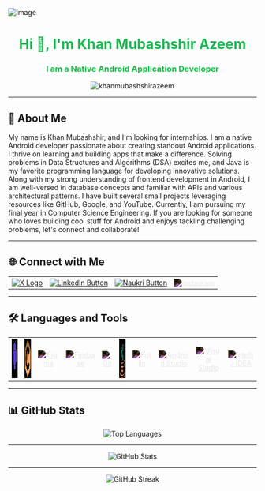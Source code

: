 <div style="display: flex; justify-content: center; align-items: center; width: 100%;">
    <img src="https://github.com/user-attachments/assets/65ee6c06-50d8-424a-8e77-3ffb39e66f67" alt="Image" style="width: 100%; height: auto;">
</div>



<h1 align="center" style="color:#1DB954;">Hi 👋, I'm Khan Mubashshir Azeem</h1>
<h3 align="center" style="color:#0DC143;">I am a Native Android Application Developer</h3>

<p align="center">
    <img src="https://komarev.com/ghpvc/?username=khanmubashshirazeem&label=Profile%20views&color=1DB954&style=flat" alt="khanmubashshirazeem" />
</p>

---

## 🚀 About Me

My name is Khan Mubashshir, and I'm looking for internships. I am a native Android developer passionate about creating standout Android applications. I thrive on learning and building apps that make a difference. Solving problems in Data Structures and Algorithms (DSA) excites me, and Java is my favorite programming language for developing innovative solutions. Along with my strong understanding of frontend development in Android, I am well-versed in database concepts and familiar with APIs and various architectural patterns. I have built several small projects leveraging resources like GitHub, Google, and YouTube. Currently, I am pursuing my final year in Computer Science Engineering. If you are looking for someone who loves building cool stuff for Android and enjoys tackling challenging problems, let's connect and collaborate!

---

## 🌐 Connect with Me

<table>
  <tr>
    <!-- X Link -->
    <td>
      <a href="https://x.com/KhanMubashshir9" target="blank">
        <img src="https://img.freepik.com/free-vector/twitter-app-new-logo-x-black-background_1017-45425.jpg?ga=GA1.1.1240112832.1725425929&semt=ais_hybrid" alt="X Logo" width="50" height="50">
      </a>
    </td>
        <td>
      <a href="https://www.linkedin.com/in/khanmubashshir/" target="blank">
        <img src="https://img.shields.io/badge/linkedin-0A66C2?style=for-the-badge&logo=linkedin&logoColor=white" alt="LinkedIn Button" height="50">
      </a>
    </td>
        <td>
      <a href="https://www.naukri.com/mnjuser/profile?id=&altresid" target="blank">
        <img src="https://play-lh.googleusercontent.com/76gEFhQto5xMHr2Qf8nWLvm1s0O60clhkwHvxQDSeI3hthf7Zs05JJQeyg5H347DGQ" alt="Naukri Button" width="50" height="50">
      </a>
    </td>
        <td>
      <a href="https://www.instagram.com/mr.mubashshir__khan/" target="blank">
        <img align="center" src="https://raw.githubusercontent.com/rahuldkjain/github-profile-readme-generator/master/src/images/icons/Social/instagram.svg" alt="Instagram" height="30" width="40" style="filter: invert(100%); transition: transform 0.3s ease;" onmouseover="this.style.transform='scale(1.2)';" onmouseout="this.style.transform='scale(1)';"/>
      </a>
    </td>
  </tr>
</table>

---

## 🛠 Languages and Tools

<table>
  <tr>
    <td align="center">
      <a href="https://developer.android.com" target="_blank" rel="noreferrer">
        <img src="https://raw.githubusercontent.com/devicons/devicon/master/icons/android/android-original-wordmark.svg" alt="Android" width="80" height="80" style="filter: invert(100%); transition: transform 0.3s ease;" onmouseover="this.style.transform='scale(1.2)';" onmouseout="this.style.transform='scale(1)';"/>
      </a>
    </td>
    <td align="center">
      <a href="https://www.cprogramming.com/" target="_blank" rel="noreferrer">
        <img src="https://raw.githubusercontent.com/devicons/devicon/master/icons/c/c-original.svg" alt="C" width="80" height="80" style="filter: invert(100%); transition: transform 0.3s ease;" onmouseover="this.style.transform='scale(1.2)';" onmouseout="this.style.transform='scale(1)';"/>
      </a>
    </td>
    <td align="center">
      <a href="https://www.figma.com/" target="_blank" rel="noreferrer">
        <img src="https://www.vectorlogo.zone/logos/figma/figma-icon.svg" alt="Figma" width="80" height="80" style="filter: invert(100%); transition: transform 0.3s ease;" onmouseover="this.style.transform='scale(1.2)';" onmouseout="this.style.transform='scale(1)';"/>
      </a>
    </td>
    <td align="center">
      <a href="https://firebase.google.com/" target="_blank" rel="noreferrer">
        <img src="https://www.vectorlogo.zone/logos/firebase/firebase-icon.svg" alt="Firebase" width="80" height="80" style="filter: invert(100%); transition: transform 0.3s ease;" onmouseover="this.style.transform='scale(1.2)';" onmouseout="this.style.transform='scale(1)';"/>
      </a>
    </td>
    <td align="center">
      <a href="https://git-scm.com/" target="_blank" rel="noreferrer">
        <img src="https://www.vectorlogo.zone/logos/git-scm/git-scm-icon.svg" alt="Git" width="80" height="80" style="filter: invert(100%); transition: transform 0.3s ease;" onmouseover="this.style.transform='scale(1.2)';" onmouseout="this.style.transform='scale(1)';"/>
      </a>
    </td>
    <td align="center">
      <a href="https://www.java.com" target="_blank" rel="noreferrer">
        <img src="https://raw.githubusercontent.com/devicons/devicon/master/icons/java/java-original.svg" alt="Java" width="80" height="80" style="filter: invert(100%); transition: transform 0.3s ease;" onmouseover="this.style.transform='scale(1.2)';" onmouseout="this.style.transform='scale(1)';"/>
      </a>
    </td>
    <td align="center">
      <a href="https://kotlinlang.org" target="_blank" rel="noreferrer">
        <img src="https://www.vectorlogo.zone/logos/kotlinlang/kotlinlang-icon.svg" alt="Kotlin" width="80" height="80" style="filter: invert(100%); transition: transform 0.3s ease;" onmouseover="this.style.transform='scale(1.2)';" onmouseout="this.style.transform='scale(1)';"/>
      </a>
    </td>
    <td align="center">
      <a href="https://developer.android.com/studio" target="_blank" rel="noreferrer">
        <img src="https://img.icons8.com/?size=48&id=1LAX3PYMg2iA&format=png" alt="Android Studio" width="80" height="80" style="filter: invert(100%); transition: transform 0.3s ease;" onmouseover="this.style.transform='scale(1.2)';" onmouseout="this.style.transform='scale(1)';"/>
      </a>
    </td>
    <td align="center">
      <a href="https://visualstudio.microsoft.com/" target="_blank" rel="noreferrer">
        <img src="https://code.visualstudio.com/assets/images/code-stable.png" alt="Visual Studio" width="80" height="80" style="filter: invert(100%); transition: transform 0.3s ease;" onmouseover="this.style.transform='scale(1.2)';" onmouseout="this.style.transform='scale(1)';"/>
      </a>
    </td>
    <td align="center">
      <a href="https://www.jetbrains.com/idea/" target="_blank" rel="noreferrer">
        <img src="https://upload.wikimedia.org/wikipedia/commons/9/9c/IntelliJ_IDEA_Icon.svg" alt="IntelliJ IDEA" width="80" height="80" style="filter: invert(100%); transition: transform 0.3s ease;" onmouseover="this.style.transform='scale(1.2)';" onmouseout="this.style.transform='scale(1)';"/>
      </a>
    </td>
  </tr>
</table>



---

## 📊 GitHub Stats

<p align="center">
    <img src="https://github-readme-stats.vercel.app/api/top-langs?username=khanmubashshirazeem&show_icons=true&locale=en&layout=compact&theme=dark" alt="Top Languages" height="195" width="495" style="transition: transform 0.3s ease;" onmouseover="this.style.transform='scale(1.05)';" onmouseout="this.style.transform='scale(1)';"/>
</p>

---

<p align="center">
    <img src="https://github-readme-stats.vercel.app/api?username=khanmubashshirazeem&show_icons=true&locale=en&theme=dark" alt="GitHub Stats" height="195" width="495" style="transition: transform 0.3s ease;" onmouseover="this.style.transform='scale(1.05)';" onmouseout="this.style.transform='scale(1)';"/>
</p>

---

<p align="center">
    <img src="https://github-readme-streak-stats.herokuapp.com/?user=khanmubashshirazeem&theme=dark" alt="GitHub Streak" height="195" width="495" style="transition: transform 0.3s ease;" onmouseover="this.style.transform='scale(1.05)';" onmouseout="this.style.transform='scale(1)';"/>
</p>


